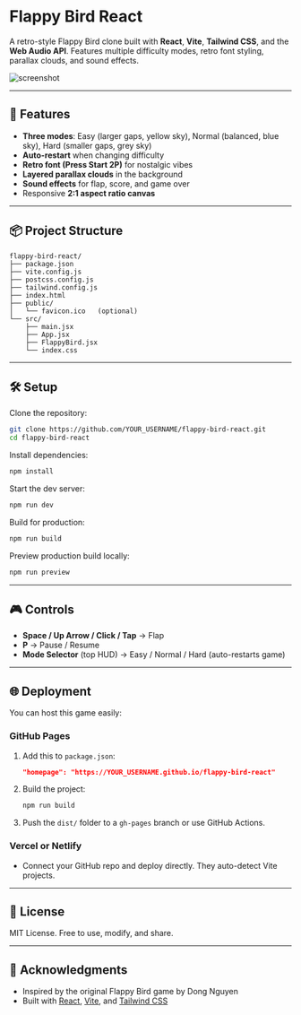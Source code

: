 # Flappy Bird React

A retro-style Flappy Bird clone built with **React**, **Vite**, **Tailwind CSS**, and the **Web Audio API**. Features multiple difficulty modes, retro font styling, parallax clouds, and sound effects.

![screenshot](./public/screenshot.png)

---

## 🚀 Features
- **Three modes**: Easy (larger gaps, yellow sky), Normal (balanced, blue sky), Hard (smaller gaps, grey sky)
- **Auto-restart** when changing difficulty
- **Retro font (Press Start 2P)** for nostalgic vibes
- **Layered parallax clouds** in the background
- **Sound effects** for flap, score, and game over
- Responsive **2:1 aspect ratio canvas**

---

## 📦 Project Structure
```
flappy-bird-react/
├── package.json
├── vite.config.js
├── postcss.config.js
├── tailwind.config.js
├── index.html
├── public/
│   └── favicon.ico   (optional)
└── src/
    ├── main.jsx
    ├── App.jsx
    ├── FlappyBird.jsx
    └── index.css
```

---

## 🛠️ Setup
Clone the repository:
```bash
git clone https://github.com/YOUR_USERNAME/flappy-bird-react.git
cd flappy-bird-react
```

Install dependencies:
```bash
npm install
```

Start the dev server:
```bash
npm run dev
```

Build for production:
```bash
npm run build
```

Preview production build locally:
```bash
npm run preview
```

---

## 🎮 Controls
- **Space / Up Arrow / Click / Tap** → Flap
- **P** → Pause / Resume
- **Mode Selector** (top HUD) → Easy / Normal / Hard (auto-restarts game)

---

## 🌐 Deployment
You can host this game easily:

### GitHub Pages
1. Add this to `package.json`:
   ```json
   "homepage": "https://YOUR_USERNAME.github.io/flappy-bird-react"
   ```
2. Build the project:
   ```bash
   npm run build
   ```
3. Push the `dist/` folder to a `gh-pages` branch or use GitHub Actions.

### Vercel or Netlify
- Connect your GitHub repo and deploy directly. They auto-detect Vite projects.

---

## 📜 License
MIT License. Free to use, modify, and share.

---

## 🙌 Acknowledgments
- Inspired by the original Flappy Bird game by Dong Nguyen
- Built with [React](https://react.dev/), [Vite](https://vitejs.dev/), and [Tailwind CSS](https://tailwindcss.com/)
